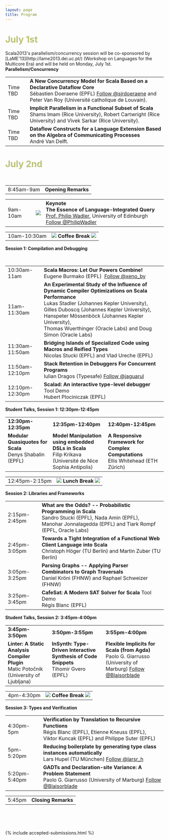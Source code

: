 ```yaml
---
layout: page
title: Program
---
```


<h1 class="program-date" style="color: #BAC172;">July 1st</h1>
Scala2013's parallelism/concurrency session will be co-sponsored by [LaME'13](http://lame2013.dei.uc.pt/) (Workshop on Languages for the Multicore Era) and will be held on Monday, July 1st.

<div class="workshop-block-title"><strong>Parallelism/Concurrency</strong></div>

<table class="table table-bordered">
  <tbody>
    <tr>
      <td id="time">Time TBD</td>
      <td>
        <span class="dark"><strong>A New Concurrency Model for Scala Based on a Declarative Dataflow Core</strong></span><br>
        Sébastien Doeraene (EPFL)
<a href="https://twitter.com/sjrdoeraene" class="twitter-follow-button" data-show-count="false">Follow @sjrdoeraene</a>
<script>!function(d,s,id){var js,fjs=d.getElementsByTagName(s)[0],p=/^http:/.test(d.location)?'http':'https';if(!d.getElementById(id)){js=d.createElement(s);js.id=id;js.src=p+'://platform.twitter.com/widgets.js';fjs.parentNode.insertBefore(js,fjs);}}(document, 'script', 'twitter-wjs');</script>
        and Peter Van Roy (Université catholique de Louvain).
      </td>
    </tr>
    <tr>
      <td id="time">Time TBD</td>
      <td>
        <span class="dark"><strong>Implicit Parallelism in a Functional Subset of Scala</strong></span><br>
        Shams Imam (Rice University), Robert Cartwright (Rice University) and Vivek Sarkar (Rice University).
      </td>
    </tr>
    <tr>
      <td id="time">Time TBD</td>
      <td>
        <span class="dark"><strong>Dataflow Constructs for a Language Extension Based on the Algebra of Communicating Processes</strong></span><br>
        André Van Delft.
      </td>
    </tr>
  </tbody>
</table>

<h1 class="program-date" style="color: #BAC172;">July 2nd</h1>

&nbsp;<br>
<table class="table no-border">
  <tbody>
    <tr>
      <td id="time">8:45am-9am</td>
      <td>
        <span class="dark"><strong>Opening Remarks</strong></span><br>
      </td>
    </tr>
  </tbody>
</table>

<table class="table no-border">
  <tbody>
    <tr>
      <td id="time">9am-10am</td>
      <td id="profile-pic"><img src="{{ site.baseurl }}/resources/img/phil.png"></td>
      <td>
        <div class="big-magenta"><strong>Keynote</strong></div>
        <span class="dark"><strong>The Essence of Language-Integrated Query</strong></span><br>
        <a href="http://homepages.inf.ed.ac.uk/wadler/">Prof. Philip Wadler</a>, University of Edinburgh&nbsp;
<a href="https://twitter.com/PhilipWadler" class="twitter-follow-button" data-show-count="false">Follow @PhilipWadler</a>
<script>!function(d,s,id){var js,fjs=d.getElementsByTagName(s)[0],p=/^http:/.test(d.location)?'http':'https';if(!d.getElementById(id)){js=d.createElement(s);js.id=id;js.src=p+'://platform.twitter.com/widgets.js';fjs.parentNode.insertBefore(js,fjs);}}(document, 'script', 'twitter-wjs');</script>
      </td>
    </tr>
  </tbody>
</table>

<table class="table no-border">
  <tbody>
    <tr>
      <td id="time">10am-10:30am</td>
      <td>
        <div class="big-blue"><img src="{{ site.baseurl }}/resources/img/coffee.png"> <strong>Coffee Break</strong> <img src="{{ site.baseurl }}/resources/img/coffee.png"></div>
      </td>
    </tr>
  </tbody>
</table>

<div class="workshop-block-title"><strong>Session 1: Compilation and Debugging</strong></div>

&nbsp;<table class="table table-bordered">
  <tbody>
    <tr>
      <td id="time">10:30am-11am</td>
      <td>
        <span class="dark"><strong>Scala Macros: Let Our Powers Combine!</strong></span><br>
        Eugene Burmako (EPFL)&nbsp;
<a href="https://twitter.com/xeno_by" class="twitter-follow-button" data-show-count="false">Follow @xeno_by</a>
<script>!function(d,s,id){var js,fjs=d.getElementsByTagName(s)[0],p=/^http:/.test(d.location)?'http':'https';if(!d.getElementById(id)){js=d.createElement(s);js.id=id;js.src=p+'://platform.twitter.com/widgets.js';fjs.parentNode.insertBefore(js,fjs);}}(document, 'script', 'twitter-wjs');</script>
      </td>
    </tr>
    <tr>
      <td id="time">11am-11:30am</td>
      <td>
        <span class="dark"><strong>An Experimental Study of the Influence of Dynamic Compiler Optimizations on Scala Performance</strong></span><br>
        Lukas Stadler (Johannes Kepler University), Gilles Duboscq (Johannes Kepler University), Hanspeter Mössenböck (Johannes Kepler University), <br>Thomas Wuerthinger (Oracle Labs) and Doug Simon (Oracle Labs)
      </td>
    </tr>
    <tr>
      <td id="time">11:30am-11:50am</td>
      <td>
        <span class="dark"><strong>Bridging Islands of Specialized Code using Macros and Reified Types</strong></span><br>
        Nicolas Stucki (EPFL) and Vlad Ureche (EPFL)
      </td>
    </tr>
    <tr>
      <td id="time">11:50am-12:10pm</td>
      <td>
        <span class="dark"><strong>Stack Retention in Debuggers For Concurrent Programs</strong></span><br>
        Iulian Dragos (Typesafe)
<a href="https://twitter.com/jaguarul" class="twitter-follow-button" data-show-count="false">Follow @jaguarul</a>
<script>!function(d,s,id){var js,fjs=d.getElementsByTagName(s)[0],p=/^http:/.test(d.location)?'http':'https';if(!d.getElementById(id)){js=d.createElement(s);js.id=id;js.src=p+'://platform.twitter.com/widgets.js';fjs.parentNode.insertBefore(js,fjs);}}(document, 'script', 'twitter-wjs');</script>
      </td>
    </tr>
    <tr>
      <td id="time">12:10pm-12:30pm</td>
      <td>
        <span class="dark"><strong>Scalad: An interactive type-level debugger</strong> <span class="label label-tool">Tool Demo</span></span><br>
        Hubert Plociniczak (EPFL)
      </td>
    </tr>
  </tbody>
</table>

<div class="big-magenta"><strong>Student Talks, Session 1: 12:30pm-12:45pm</strong></div>

<table class="table no-border">
  <tbody>
    <tr>
      <td><strong>12:30pm-12:35pm</strong></td>
      <td><strong>12:35pm-12:40pm</strong></td>
      <td><strong>12:40pm-12:45pm</strong></td>
    </tr>
    <tr>
      <td style="vertical-align: top;">
        <span class="dark"><strong>Modular Quasiquotes for Scala</strong></span><br>
        Denys Shabalin (EPFL)
      </td>
      <td style="vertical-align: top;">
        <span class="dark"><strong>Model Manipulation using embedded DSLs in Scala</strong></span><br>
        Filip Krikava <br>(Université de Nice Sophia Antipolis)
      </td>
      <td style="vertical-align: top;">
        <span class="dark"><strong>A Responsive Framework for Complex Computations</strong></span><br>
        Ellis Whitehead (ETH Zürich)
      </td>
    </tr>
  </tbody>
</table>

<table class="table no-border">
  <tbody>
    <tr>
      <td id="time">12:45pm-2:15pm</td>
      <td>
        <div class="big-blue"><img src="{{ site.baseurl }}/resources/img/lunch.png"> <strong>Lunch Break</strong> <img src="{{ site.baseurl }}/resources/img/lunch.png"></div>
      </td>
    </tr>
  </tbody>
</table>

<div class="workshop-block-title"><strong>Session 2: Libraries and Frameworks</strong></div>

<table class="table table-bordered">
  <tbody>
    <tr>
      <td id="time">2:15pm-2:45pm</td>
      <td>
        <span class="dark"><strong>What are the Odds? -- Probabilistic Programming in Scala</strong></span><br>
        Sandro Stucki (EPFL), Nada Amin (EPFL), Manohar Jonnalagedda (EPFL) and Tiark Rompf (EPFL, Oracle Labs)
      </td>
    </tr>
    <tr>
      <td id="time">2:45pm-3:05pm</td>
      <td>
        <span class="dark"><strong>Towards a Tight Integration of a Functional Web Client Language into Scala</strong></span><br>
        Christoph Höger (TU Berlin) and Martin Zuber (TU Berlin)
      </td>
    </tr>
    <tr>
      <td id="time">3:05pm-3:25pm</td>
      <td>
        <span class="dark"><strong>Parsing Graphs -- Applying Parser Combinators to Graph Traversals</strong></span><br>
        Daniel Kröni (FHNW) and Raphael Schweizer (FHNW)
      </td>
    </tr>
    <tr>
      <td id="time">3:25pm-3:45pm</td>
      <td>
        <span class="dark"><strong>CafeSat: A Modern SAT Solver for Scala</strong>  <span class="label label-tool">Tool Demo</span></span><br>
        Régis Blanc (EPFL)
      </td>
    </tr>
  </tbody>
</table>

<div class="big-magenta"><strong>Student Talks, Session 2: 3:45pm-4:00pm</strong></div>

<table class="table no-border">
  <tbody>
    <tr>
      <td><strong>3:45pm-3:50pm</strong></td>
      <td><strong>3:50pm-3:55pm</strong></td>
      <td><strong>3:55pm-4:00pm</strong></td>
    </tr>
    <tr>
      <td style="vertical-align: top;">
        <span class="dark"><strong>Linter: A Static Analysis Compiler Plugin</strong></span><br>
        Matic Potočnik <br>(University of Ljubljana)
      </td>
      <td style="vertical-align: top;">
        <span class="dark"><strong>InSynth: Type-Driven Interactive Synthesis of Code Snippets</strong></span><br>
        Tihomir Gvero (EPFL)
      </td>
      <td style="vertical-align: top;">
        <span class="dark"><strong>Flexible Implicits for Scala (from Agda)</strong></span><br>
        Paolo G. Giarrusso (University of Marburg)
<a href="https://twitter.com/Blaisorblade" class="twitter-follow-button" data-show-count="false">Follow @Blaisorblade</a>
<script>!function(d,s,id){var js,fjs=d.getElementsByTagName(s)[0],p=/^http:/.test(d.location)?'http':'https';if(!d.getElementById(id)){js=d.createElement(s);js.id=id;js.src=p+'://platform.twitter.com/widgets.js';fjs.parentNode.insertBefore(js,fjs);}}(document, 'script', 'twitter-wjs');</script>
      </td>
    </tr>
  </tbody>
</table>

<table class="table no-border">
  <tbody>
    <tr>
      <td id="time">4pm-4:30pm</td>
      <td>
        <div class="big-blue"><img src="{{ site.baseurl }}/resources/img/coffee.png"> <strong>Coffee Break</strong> <img src="{{ site.baseurl }}/resources/img/coffee.png"></div>
      </td>
    </tr>
  </tbody>
</table>

<div class="workshop-block-title"><strong>Session 3: Types and Verification</strong></div>

<table class="table table-bordered">
  <tbody>
    <tr>
      <td id="time">4:30pm-5pm</td>
      <td>
        <span class="dark"><strong>Verification by Translation to Recursive Functions</strong></span><br>
        Régis Blanc (EPFL), Etienne Kneuss (EPFL), Viktor Kuncak (EPFL) and Philippe Suter (EPFL)
      </td>
    </tr>
    <tr>
      <td id="time">5pm-5:20pm</td>
      <td>
        <span class="dark"><strong>Reducing boilerplate by generating type class instances automatically</strong></span><br>
        Lars Hupel (TU München)
<a href="https://twitter.com/larsr_h" class="twitter-follow-button" data-show-count="false">Follow @larsr_h</a>
<script>!function(d,s,id){var js,fjs=d.getElementsByTagName(s)[0],p=/^http:/.test(d.location)?'http':'https';if(!d.getElementById(id)){js=d.createElement(s);js.id=id;js.src=p+'://platform.twitter.com/widgets.js';fjs.parentNode.insertBefore(js,fjs);}}(document, 'script', 'twitter-wjs');</script>
      </td>
    </tr>
    <tr>
      <td id="time">5:20pm-5:40pm</td>
      <td>
        <span class="dark"><strong>GADTs and Declaration-site Variance: A Problem Statement</strong></span><br>
        Paolo G. Giarrusso (University of Marburg)
<a href="https://twitter.com/Blaisorblade" class="twitter-follow-button" data-show-count="false">Follow @Blaisorblade</a>
<script>!function(d,s,id){var js,fjs=d.getElementsByTagName(s)[0],p=/^http:/.test(d.location)?'http':'https';if(!d.getElementById(id)){js=d.createElement(s);js.id=id;js.src=p+'://platform.twitter.com/widgets.js';fjs.parentNode.insertBefore(js,fjs);}}(document, 'script', 'twitter-wjs');</script>
      </td>
    </tr>
  </tbody>
</table>

<table class="table no-border">
  <tbody>
    <tr>
      <td id="time">5:45pm</td>
      <td>
        <span class="dark"><strong>Closing Remarks</strong></span><br>
      </td>
    </tr>
  </tbody>
</table>


&nbsp;<br><br><br>

{% include accepted-submissions.html %}